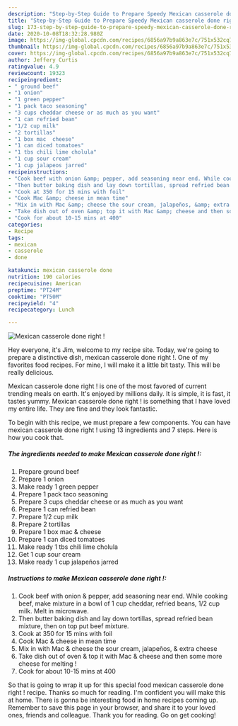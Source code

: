 ```yaml
---
description: "Step-by-Step Guide to Prepare Speedy Mexican casserole done right !"
title: "Step-by-Step Guide to Prepare Speedy Mexican casserole done right !"
slug: 173-step-by-step-guide-to-prepare-speedy-mexican-casserole-done-right
date: 2020-10-08T18:32:28.980Z
image: https://img-global.cpcdn.com/recipes/6856a97b9a863e7c/751x532cq70/mexican-casserole-done-right-recipe-main-photo.jpg
thumbnail: https://img-global.cpcdn.com/recipes/6856a97b9a863e7c/751x532cq70/mexican-casserole-done-right-recipe-main-photo.jpg
cover: https://img-global.cpcdn.com/recipes/6856a97b9a863e7c/751x532cq70/mexican-casserole-done-right-recipe-main-photo.jpg
author: Jeffery Curtis
ratingvalue: 4.9
reviewcount: 19323
recipeingredient:
- " ground beef"
- "1 onion"
- "1 green pepper"
- "1 pack taco seasoning"
- "3 cups cheddar cheese or as much as you want"
- "1 can refried bean"
- "1/2 cup milk"
- "2 tortillas"
- "1 box mac  cheese"
- "1 can diced tomatoes"
- "1 tbs chili lime cholula"
- "1 cup sour cream"
- "1 cup jalapeos jarred"
recipeinstructions:
- "Cook beef with onion &amp; pepper, add seasoning near end. While cooking beef, make mixture in a bowl of 1 cup cheddar, refried beans, 1/2 cup milk. Melt in microwave."
- "Then butter baking dish and lay down tortillas, spread refried bean mixture, then on top put beef mixture."
- "Cook at 350 for 15 mins with foil"
- "Cook Mac &amp; cheese in mean time"
- "Mix in with Mac &amp; cheese the sour cream, jalapeños, &amp; extra cheese"
- "Take dish out of oven &amp; top it with Mac &amp; cheese and then some more cheese for melting !"
- "Cook for about 10-15 mins at 400"
categories:
- Recipe
tags:
- mexican
- casserole
- done

katakunci: mexican casserole done 
nutrition: 190 calories
recipecuisine: American
preptime: "PT24M"
cooktime: "PT50M"
recipeyield: "4"
recipecategory: Lunch

---
```



![Mexican casserole done right !](https://img-global.cpcdn.com/recipes/6856a97b9a863e7c/751x532cq70/mexican-casserole-done-right-recipe-main-photo.jpg)

Hey everyone, it's Jim, welcome to my recipe site. Today, we're going to prepare a distinctive dish, mexican casserole done right !. One of my favorites food recipes. For mine, I will make it a little bit tasty. This will be really delicious.

Mexican casserole done right ! is one of the most favored of current trending meals on earth. It's enjoyed by millions daily. It is simple, it is fast, it tastes yummy. Mexican casserole done right ! is something that I have loved my entire life. They are fine and they look fantastic.




To begin with this recipe, we must prepare a few components. You can have mexican casserole done right ! using 13 ingredients and 7 steps. Here is how you cook that.

<!--inarticleads1-->

##### The ingredients needed to make Mexican casserole done right !:

1. Prepare  ground beef
1. Prepare 1 onion
1. Make ready 1 green pepper
1. Prepare 1 pack taco seasoning
1. Prepare 3 cups cheddar cheese or as much as you want
1. Prepare 1 can refried bean
1. Prepare 1/2 cup milk
1. Prepare 2 tortillas
1. Prepare 1 box mac &amp; cheese
1. Prepare 1 can diced tomatoes
1. Make ready 1 tbs chili lime cholula
1. Get 1 cup sour cream
1. Make ready 1 cup jalapeños jarred




<!--inarticleads2-->

##### Instructions to make Mexican casserole done right !:

1. Cook beef with onion &amp; pepper, add seasoning near end. While cooking beef, make mixture in a bowl of 1 cup cheddar, refried beans, 1/2 cup milk. Melt in microwave.
1. Then butter baking dish and lay down tortillas, spread refried bean mixture, then on top put beef mixture.
1. Cook at 350 for 15 mins with foil
1. Cook Mac &amp; cheese in mean time
1. Mix in with Mac &amp; cheese the sour cream, jalapeños, &amp; extra cheese
1. Take dish out of oven &amp; top it with Mac &amp; cheese and then some more cheese for melting !
1. Cook for about 10-15 mins at 400




So that is going to wrap it up for this special food mexican casserole done right ! recipe. Thanks so much for reading. I'm confident you will make this at home. There is gonna be interesting food in home recipes coming up. Remember to save this page in your browser, and share it to your loved ones, friends and colleague. Thank you for reading. Go on get cooking!

